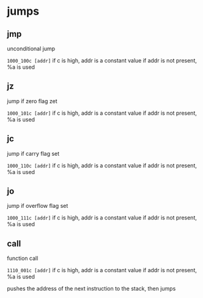 # jumps


## jmp
unconditional jump

`1000_100c [addr]`
if c is high, addr is a constant value
if addr is not present, %a is used


## jz
jump if zero flag zet

`1000_101c [addr]`
if c is high, addr is a constant value
if addr is not present, %a is used

## jc
jump if carry flag set

`1000_110c [addr]`
if c is high, addr is a constant value
if addr is not present, %a is used

## jo
jump if overflow flag set

`1000_111c [addr]`
if c is high, addr is a constant value
if addr is not present, %a is used


## call
function call

`1110_001c [addr]`
if c is high, addr is a constant value
if addr is not present, %a is used

pushes the address of the next instruction to the stack, then jumps

